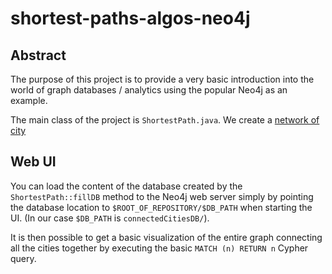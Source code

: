 # shortest-paths-algos-neo4j

## Abstract

The purpose of this project is to provide a very basic introduction into the world of 
graph databases / analytics using the popular Neo4j as an example.

The main class of the project is `ShortestPath.java`.  We create a [network of city](src/main/resources/citySchedule.csv)

## Web UI

You can load the content of the database created by the `ShortestPath::fillDB` method to the Neo4j web server simply by pointing the database 
location to `$ROOT_OF_REPOSITORY/$DB_PATH` when starting the UI.  (In our case `$DB_PATH` is `connectedCitiesDB/`).

It is then possible to get a basic visualization of the entire graph connecting all the cities together 
by executing the basic `MATCH (n) RETURN n` Cypher query.

